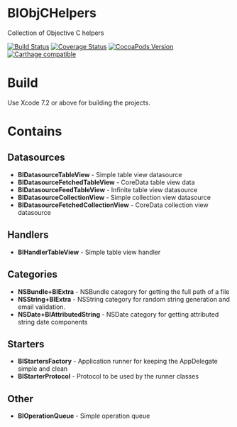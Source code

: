 BIObjCHelpers
=============

Collection of Objective C helpers

[![Build Status](https://travis-ci.org/grigaci/BIObjCHelpers.svg?branch=master)](https://travis-ci.org/grigaci/BIObjCHelpers) [![Coverage Status](https://coveralls.io/repos/grigaci/BIObjCHelpers/badge.png?branch=master)](https://coveralls.io/r/grigaci/BIObjCHelpers?branch=master) [![CocoaPods Version](https://cocoapod-badges.herokuapp.com/v/BIObjCHelpers/badge.png)](http://cocoapods.org/?q=BIObjCHelpers) [![Carthage compatible](https://img.shields.io/badge/Carthage-compatible-4BC51D.svg?style=flat)](https://github.com/Carthage/Carthage)

# Build
Use Xcode 7.2 or above for building the projects.

# Contains

## Datasources
* __BIDatasourceTableView__ - Simple table view datasource
* __BIDatasourceFetchedTableView__ - CoreData table view data
* __BIDatasourceFeedTableView__ - Infinite table view datasource
* __BIDatasourceCollectionView__ - Simple collection view datasource
* __BIDatasourceFetchedCollectionView__ - CoreData collection view datasource

## Handlers
* __BIHandlerTableView__ - Simple table view handler

## Categories
* __NSBundle+BIExtra__ - NSBundle category for getting the full path of a file
* __NSString+BIExtra__ - NSString category for random string generation and email validation.
* __NSDate+BIAttributedString__ - NSDate category for getting attributed string date components

## Starters
* __BIStartersFactory__ - Application runner for keeping the AppDelegate simple and clean
* __BIStarterProtocol__ - Protocol to be used by the runner classes

## Other
* __BIOperationQueue__ - Simple operation queue